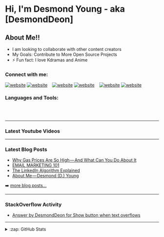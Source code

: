 # Hi, I'm Desmond Young - aka [DesmondDeon]

## About Me!!

- I am looking to collaborate with other content creators
- My Goals: Contribute to More Open Source Projects
- ⚡ Fun fact: I love Kdramas and Anime

### Connect with me:

[![website](./img/twitter-light.svg)](https://twitter.com/DesmondDYoung#gh-light-mode-only)
[![website](./img/twitter-dark.svg)](https://twitter.com/DesmondDYoung#gh-dark-mode-only)
&nbsp;&nbsp;
[![website](./img/linkedin-light.svg)](www.linkedin.com/in/DesmondDeon#gh-light-mode-only)
[![website](./img/linkedin-dark.svg)](www.linkedin.com/in/DesmondDeon#gh-dark-mode-only)
&nbsp;&nbsp;
[![website](./img/medium-light.svg)](https://medium.com/@desmonddyoung#gh-light-mode-only)
[![website](./img/medium-dark.svg)](https://medium.com/@desmonddyoung#gh-dark-mode-only)

### Languages and Tools:



<br />
<br />

---

### Latest Youtube Videos

<!-- YOUTUBE:START -->
<!-- YOUTUBE:END -->

<!-- ➡️ [more youtube videos...](NotAvaliable) -->

---

### Latest Blog Posts

<!-- BLOG-POST-LIST:START -->
- [Why Gas Prices Are So High — And What Can You Do About It](https://medium.com/the-box-straps/why-gas-prices-are-so-high-and-what-can-you-do-about-it-50964235940e?source=rss-5662e94c1ac3------2)
- [EMAIL MARKETING 101](https://medium.com/the-box-straps/email-marketing-101-3dfd6b03795f?source=rss-5662e94c1ac3------2)
- [The LinkedIn Algorithm Explained](https://medium.com/technical-excellence/the-linkedin-algorithm-explained-734039499b72?source=rss-5662e94c1ac3------2)
- [About Me — Desmond &lpar;D.&rpar; Young](https://desmonddyoung.medium.com/about-me-desmond-d-young-56d5dcab2929?source=rss-5662e94c1ac3------2)
<!-- BLOG-POST-LIST:END -->

➡️ [more blog posts...](https://medium.com/@desmonddyoung)

---

### StackOverflow Activity

<!-- STACKOVERFLOW:START -->
- [Answer by DesmondDeon for Show button when text overflows](https://stackoverflow.com/questions/71904583/show-button-when-text-overflows/71904747#71904747)
<!-- STACKOVERFLOW:END -->

---

<details>
  <summary>:zap: GitHub Stats</summary>

  <img align="left" alt="DesmondDeon's GitHub Stats" src="https://github-readme-stats.vercel.app/api?username=DesmondDeon&show_icons=true&hide_border=false&title_color=ff652f&icon_color=FFE400&bg_color=09131B&text_color=ffffff&border_color=0c1a25" />

</details>

[twitter]: https://twitter.com/DesmondDYoung
[medium]: https://medium.com/@desmonddyoung
[linkedin]: https://www.linkedin.com/in/desmonddeon
